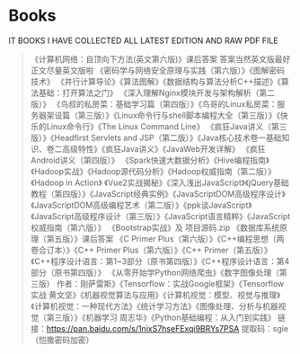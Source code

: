 # Books
IT BOOKS I HAVE COLLECTED ALL LATEST EDITION AND RAW PDF FILE
> 《计算机网络：自顶向下方法(英文第六版)》课后答案 答案当然英文版最好 正文尽量英文版啦
> 《密码学与网络安全原理与实践（第六版）》《图解密码技术》
> 《并行计算导论》《算法图解》《数据结构与算法分析C++描述》《算法基础：打开算法之门》
> 《深入理解Nginx模块开发与架构解析（第二版）》
> 《鸟叔的私房菜：基础学习篇（第四版）》《鸟哥的Linux私房菜：服务器架设篇（第三版）》《Linux命令行与shell脚本编程大全（第三版）》《快乐的Linux命令行》《The Linux Command Line》
> 《疯狂Java讲义（第三版）》《Headfirst Servlets and JSP（第二版）》《Java核心技术卷一基础知识、卷二高级特性》《疯狂Java讲义》《JavaWeb开发详解》
> 《疯狂Android讲义（第四版）》
> 《Spark快速大数据分析》《Hive编程指南》《Hadoop实战》《Hadoop源代码分析》《Hadoop权威指南（第二版）》《Hadoop in Action》
> 《Vue2实战揭秘》《深入浅出JavaScript》《jQuery基础教程（第四版）》《JavaScript经典实例》《JavaScriptDOM高级程序设计》《JavaScriptDOM高级编程艺术（第二版）》《ppk谈JavaScript》《JavaScript高级程序设计（第三版）》《JavaScript语言精粹》《JavaScript权威指南（第六版）》
> 《Bootstrap实战》及 项目源码.zip
> 《数据库系统原理（第五版）》课后答案
> 《C Primer Plus（第六版）》《C++编程思想（两卷合订本）》《C++ Primer Plus（第六版）》《C++ Primer（第五版）》《C++程序设计语言：第1~3部分（原书第四版）》《C++程序设计语言：第4部分（原书第四版）》
> 《从零开始学Python网络爬虫》《数字图像处理（第三版） 作者：刚萨雷斯》《Tensorflow：实战Google框架》《Tensorflow实战 黄文坚》《机器视觉算法与应用》《计算机视觉：模型、视觉与推理》《计算机视觉：一种现代方法》《统计学习方法》《图像处理、分析与机器视觉（第三版）》《机器学习 周志华》《Python基础编程：从入门到实践》
链接：https://pan.baidu.com/s/1nixS7hseFExqi9BRYs7PSA 
提取码：sgie（恺撒密码加密）

